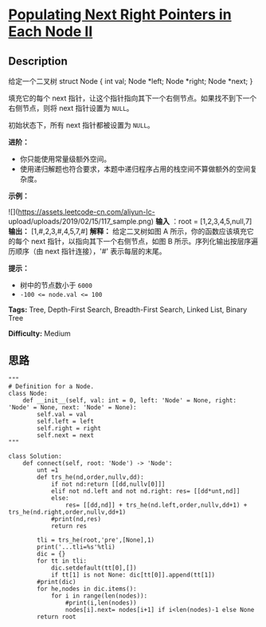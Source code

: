 # [Populating Next Right Pointers in Each Node II][title]

## Description

给定一个二叉树
            struct Node {      int val;      Node *left;      Node *right;      Node *next;    }

填充它的每个 next 指针，让这个指针指向其下一个右侧节点。如果找不到下一个右侧节点，则将 next 指针设置为 `NULL`。

初始状态下，所有 next 指针都被设置为 `NULL`。

**进阶：**

  * 你只能使用常量级额外空间。
  * 使用递归解题也符合要求，本题中递归程序占用的栈空间不算做额外的空间复杂度。

**示例：**

![](https://assets.leetcode-cn.com/aliyun-lc-
upload/uploads/2019/02/15/117_sample.png)
            **输入** ：root = [1,2,3,4,5,null,7]    **输出：** [1,#,2,3,#,4,5,7,#]    **解释：** 给定二叉树如图 A 所示，你的函数应该填充它的每个 next 指针，以指向其下一个右侧节点，如图 B 所示。序列化输出按层序遍历顺序（由 next 指针连接），'#' 表示每层的末尾。

**提示：**

  * 树中的节点数小于 `6000`
  * `-100 <= node.val <= 100`


**Tags:** Tree, Depth-First Search, Breadth-First Search, Linked List, Binary Tree

**Difficulty:** Medium

## 思路

``` python3
"""
# Definition for a Node.
class Node:
    def __init__(self, val: int = 0, left: 'Node' = None, right: 'Node' = None, next: 'Node' = None):
        self.val = val
        self.left = left
        self.right = right
        self.next = next
"""

class Solution:
    def connect(self, root: 'Node') -> 'Node':
        unt =1
        def trs_he(nd,order,nullv,dd):
            if not nd:return [[dd,nullv[0]]]
            elif not nd.left and not nd.right: res= [[dd*unt,nd]]
            else:
                res= [[dd,nd]] + trs_he(nd.left,order,nullv,dd+1) + trs_he(nd.right,order,nullv,dd+1)
            #print(nd,res)
            return res        

        tli = trs_he(root,'pre',[None],1)
        print('...tli=%s'%tli)
        dic = {}
        for tt in tli:
            dic.setdefault(tt[0],[])
            if tt[1] is not None: dic[tt[0]].append(tt[1])
        #print(dic)
        for he,nodes in dic.items():
            for i in range(len(nodes)):
                #print(i,len(nodes))
                nodes[i].next= nodes[i+1] if i<len(nodes)-1 else None
        return root        
```

[title]: https://leetcode-cn.com/problems/populating-next-right-pointers-in-each-node-ii
